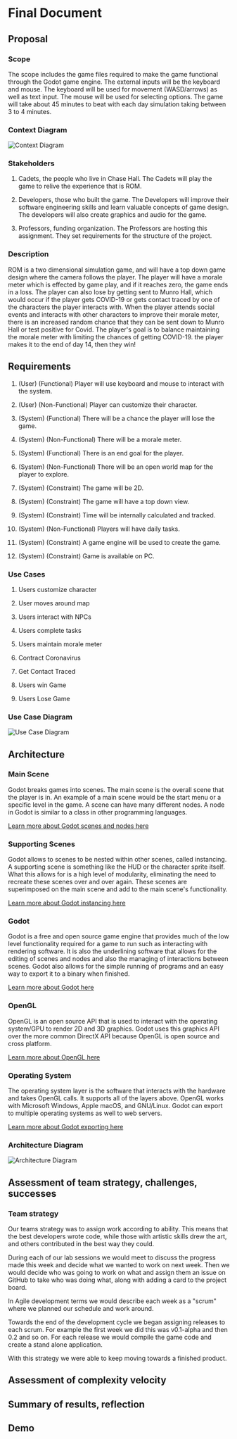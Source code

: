 # Final Document

## Proposal

### Scope

The scope includes the game files required to make the game functional through
the Godot game engine.
The external inputs will be the keyboard and mouse.
The keyboard will be used for movement (WASD/arrows) as well as text input.
The mouse will be used for selecting options.
The game will take about 45 minutes to beat with each day simulation taking
between 3 to 4 minutes.

### Context Diagram

![Context Diagram](./Context%20Diagram.png)

### Stakeholders

1. Cadets, the people who live in Chase Hall. The Cadets will play the game to
relive the experience that is ROM.

2. Developers, those who built the game. The Developers will improve their software
engineering skills and learn valuable concepts of game design. The developers will
also create graphics and audio for the game.

3. Professors, funding organization. The Professors are hosting this assignment.
They set requirements for the structure of the project.

### Description

ROM is a two dimensional simulation game, and will have a top down game design
where the camera follows the player. The player will have a morale meter which
is effected by game play, and if it reaches zero, the game ends in a loss. The
player can also lose by getting sent to Munro Hall, which would occur if the
player gets COVID-19 or gets contact traced by one of the characters the player
interacts with. When the player attends social events and interacts with other
characters to improve their morale meter, there is an increased random chance
that they can be sent down to Munro Hall or test positive for Covid. The player's
goal is to balance maintaining the morale meter with limiting the chances of
getting COVID-19. the player makes it to the end of day 14, then they win!

## Requirements

1.  (User) (Functional)
Player will use keyboard and mouse to interact with the system.

2.  (User) (Non-Functional)
Player can customize their character.

3.  (System) (Functional)
There will be a chance the player will lose the game.

4.  (System) (Non-Functional)
There will be a morale meter.

5.  (System) (Functional)
There is an end goal for the player.

6.  (System) (Non-Functional)
There will be an open world map for the player to explore.

7.  (System) (Constraint)
The game will be 2D.

8.  (System) (Constraint)
The game will have a top down view.

9. (System) (Constraint)
Time will be internally calculated and tracked.

10. (System) (Non-Functional)
Players will have daily tasks.

11. (System) (Constraint)
A game engine will be used to create the game.

12. (System) (Constraint)
Game is available on PC.


### Use Cases

1. Users customize character

2. User moves around map

3. Users interact with NPCs

4. Users complete tasks

5. Users maintain morale meter

6. Contract Coronavirus

7. Get Contact Traced

8. Users win Game

9. Users Lose Game

### Use Case Diagram

![Use Case Diagram](./Use%20Case%20Diagram.PNG)

## Architecture

### Main Scene

Godot breaks games into scenes. The main scene is the overall scene that the
player is in. An example of a main scene would be the start menu or a specific
level in the game. A scene can have many different nodes. A node in Godot is similar
to a class in other programming languages.

[Learn more about Godot scenes and nodes here](https://docs.godotengine.org/en/stable/getting_started/step_by_step/scenes_and_nodes.html)

### Supporting Scenes

Godot allows to scenes to be nested within other scenes, called instancing.
A supporting scene is something like the HUD or the character sprite itself.
What this allows for is a high level of modularity, eliminating the need to
recreate these scenes over and over again. These scenes are superimposed on the
main scene and add to the main scene's functionality.

[Learn more about Godot instancing here](https://docs.godotengine.org/en/stable/getting_started/step_by_step/instancing.html)

### Godot

Godot is a free and open source game engine that provides much of the low level
functionality required for a game to run such as interacting with rendering software.
It is also the underlining software that allows for the editing of scenes and nodes
and also the managing of interactions between scenes. Godot also allows for the
simple running of programs and an easy way to export it to a binary when finished.

[Learn more about Godot here](https://en.wikipedia.org/wiki/Godot_(game_engine))

### OpenGL

OpenGL is an open source API that is used to interact with the operating system/GPU
to render 2D and 3D graphics. Godot uses this graphics API over the more common
DirectX API because OpenGL is open source and cross platform.

[Learn more about OpenGL here](https://en.wikipedia.org/wiki/OpenGL)

### Operating System

The operating system layer is the software that interacts with the hardware and
takes OpenGL calls. It supports all of the layers above. OpenGL works with
Microsoft Windows, Apple macOS, and GNU/Linux. Godot can export to multiple
operating systems as well to web servers.

[Learn more about Godot exporting here](https://docs.godotengine.org/en/stable/getting_started/step_by_step/exporting.html)

### Architecture Diagram

![Architecture Diagram](./Architecture%20Diagram.png)

## Assessment of team strategy, challenges, successes

### Team strategy

Our teams strategy was to assign work according to ability. This means that the
best developers wrote code, while those with artistic skills drew the art, and
others contributed in the best way they could.

During each of our lab sessions we would meet to discuss the progress made this
week and decide what we wanted to work on next week. Then we would decide who
was going to work on what and assign them an issue on GitHub to take who was
doing what, along with adding a card to the project board.

In Agile development terms we would describe each week as a "scrum" where we
planned our schedule and work around.

Towards the end of the development cycle we began assigning releases to each
scrum. For example the first week we did this was v0.1-alpha and then 0.2 and
so on. For each release we would compile the game code and create a stand alone
application.

With this strategy we were able to keep moving towards a finished product.

## Assessment of complexity velocity

## Summary of results, reflection

## Demo
